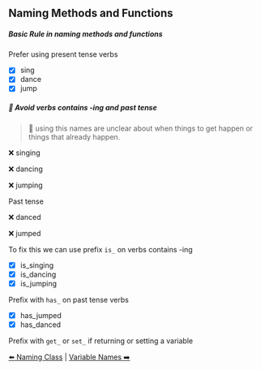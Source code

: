 ## Naming Methods and Functions

##### Basic Rule in naming methods and functions

Prefer using present tense verbs

- [x] sing
- [x] dance
- [x] jump

##### :no_entry_sign: Avoid verbs contains -ing and past tense

> :gem: using this names are unclear about when things to get happen or things that already happen.

:x: singing

:x: dancing

:x: jumping

Past tense

:x: danced

:x: jumped


To fix this we can use prefix `is_` on verbs contains -ing

- [x] is_singing
- [x] is_dancing
- [x] is_jumping

Prefix with `has_` on past tense verbs

- [x] has_jumped
- [x] has_danced

Prefix with `get_` or `set_` if returning or setting a variable


[:arrow_left: Naming Class](/naming-class.md) | [Variable Names :arrow_right:](/variable-names.md)

